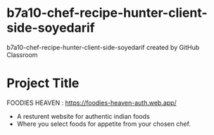 # b7a10-chef-recipe-hunter-client-side-soyedarif
b7a10-chef-recipe-hunter-client-side-soyedarif created by GitHub Classroom

# Project Title

FOODIES HEAVEN : https://foodies-heaven-auth.web.app/
- A resturent website for authentic indian foods
- Where you select foods for appetite from your chosen chef.

